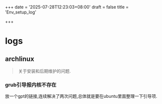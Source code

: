 +++
date = '2025-07-28T12:23:03+08:00'
draft = false
title = 'Env_setup_log'

+++

# logs

## archlinux

> ​	关于安装和后期维护的问题.

### grub引导报内核不存在

放一个gpt的链接,连续解决了两次问题,总体就是要在ubuntu里面整理一下引导项.
